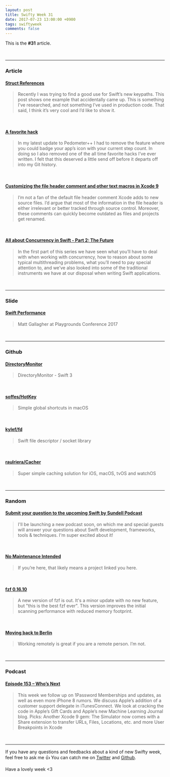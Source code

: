 ```yaml
---
layout: post
title: Swifty Week 31
date: 2017-07-23 13:00:00 +0900
tags: swiftyweek
comments: false
---
```


This is the **#31** article.

<br>

---

### Article

#### [Struct References](http://chris.eidhof.nl/post/references/)

> Recently I was trying to find a good use for Swift’s new keypaths. This post shows one example that accidentally came up. This is something I’ve researched, and not something I’ve used in production code. That said, I think it’s very cool and I’d like to show it.

<br>

#### [A favorite hack](https://david-smith.org/blog/2017/07/07/a-favorite-hack/)

> In my latest update to Pedometer++ I had to remove the feature where you could badge your app’s icon with your current step count. In doing so I also removed one of the all time favorite hacks I’ve ever written. I felt that this deserved a little send off before it departs off into my Git history.

<br>

#### [Customizing the file header comment and other text macros in Xcode 9](https://oleb.net/blog/2017/07/xcode-9-text-macros/)

> I’m not a fan of the default file header comment Xcode adds to new source files. I’d argue that most of the information in the file header is either irrelevant or better tracked through source control. Moreover, these comments can quickly become outdated as files and projects get renamed.

<br>

#### [All about Concurrency in Swift - Part 2: The Future](https://www.uraimo.com/2017/07/22/all-about-concurrency-in-swift-2-the-future/)

> In the first part of this series we have seen what you’ll have to deal with when working with concurrency, how to reason about some typical multithreading problems, what you’ll need to pay special attention to, and we’ve also looked into some of the traditional instruments we have at our disposal when writing Swift applications.

<br>

---

### Slide

#### [Swift Performance](https://www.skilled.io/u/playgroundscon/swift-performance)

> Matt Gallagher at Playgrounds Conference 2017

<br>

---

### Github

#### [DirectoryMonitor](https://gist.github.com/mattlawer/3db21a1264afdca0314c7183143438bc)

> DirectoryMonitor - Swift 3

<br>

#### [soffes/HotKey](https://github.com/soffes/HotKey)

> Simple global shortcuts in macOS

<br>

#### [kylef/fd](https://github.com/kylef/fd)

> Swift file descriptor / socket library

<br>

#### [raulriera/Cacher](https://github.com/raulriera/Cacher)

> Super simple caching solution for iOS, macOS, tvOS and watchOS

<br>

---

### Random

#### [Submit your question to the upcoming Swift by Sundell Podcast](https://www.swiftbysundell.com/podcast/)

> I'll be launching a new podcast soon, on which me and special guests will answer your questions about Swift development, frameworks, tools & techniques. I'm super excited about it!

<br>

#### [No Maintenance Intended](http://unmaintained.tech/)

> If you’re here, that likely means a project linked you here.

<br>

#### [fzf 0.16.10](https://junegunn.kr/2017/07/fzf-0.16.10)

> A new version of fzf is out. It's a minor update with no new feature, but "this is the best fzf ever". This version improves the initial scanning performance with reduced memory footprint.

<br>

#### [Moving back to Berlin](http://ppinera.es/2017/07/18/moving-back-to-berlin.html)

> Working remotely is great if you are a remote person. I’m not.

<br>

---

### Podcast

#### [Episode 153 – Who’s Next](http://mtjc.fm/episode-153-whos-next/)

> This week we follow up on 1Password Memberships and updates, as well as even more iPhone 8 rumors. We discuss Apple’s addition of a customer support delegate in iTunesConnect. We look at cracking the code in Apple’s Gift Cards and Apple’s new Machine Learning Journal blog. Picks: Another Xcode 9 gem: The Simulator now comes with a Share extension to transfer URLs, Files, Locations, etc. and more User Breakpoints in Xcode

<br>

---

If you have any questions and feedbacks about a kind of new Swifty week, feel free to ask me :+1:
You can catch me on [Twitter](https://twitter.com/pixyzehn) and [Github](https://github.com/pixyzehn).

Have a lovely week <3


